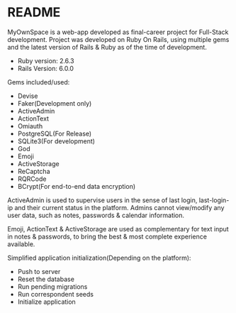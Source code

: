 # README

MyOwnSpace is a web-app developed as final-career project for Full-Stack development. Project was developed on Ruby On Rails, using multiple gems and the latest version of Rails & Ruby as of the time of development.

* Ruby version: 2.6.3
* Rails Version: 6.0.0

Gems included/used:
* Devise
* Faker(Development only)
* ActiveAdmin
* ActionText
* Omiauth
* PostgreSQL(For Release)
* SQLite3(For development)
* God
* Emoji
* ActiveStorage
* ReCaptcha
* RQRCode
* BCrypt(For end-to-end data encryption)

ActiveAdmin is used to supervise users in the sense of last login, last-login-ip and their current status in the platform. Admins cannot view/modify any user data, such as notes, passwords & calendar information.

Emoji, ActionText & ActiveStorage are used as complementary for text input in notes & passwords, to bring the best & most complete experience available.

Simplified application initialization(Depending on the platform):
* Push to server
* Reset the database
* Run pending migrations
* Run correspondent seeds
* Initialize application 